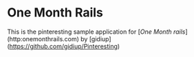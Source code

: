 # One Month Rails

This is the pinteresting sample application for
[*One Month rails*] (http:onemonthrails.com)
by [gidiup] (https://github.com/gidiup/Pinteresting)